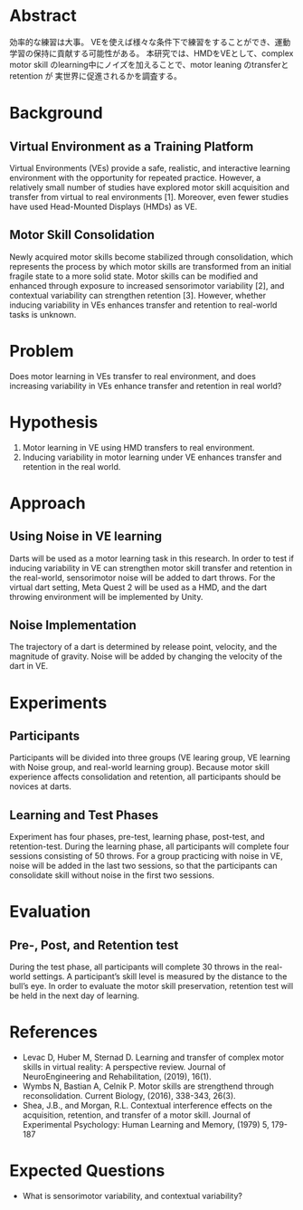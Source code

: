 # Abstract
効率的な練習は大事。
VEを使えば様々な条件下で練習をすることができ、運動学習の保持に貢献する可能性がある。
本研究では、HMDをVEとして、complex motor skill のlearning中にノイズを加えることで、motor leaning のtransferとretention が
実世界に促進されるかを調査する。

# Background
## Virtual Environment as a Training Platform
Virtual Environments (VEs) provide a safe, realistic, and interactive learning environment with the opportunity for repeated practice. 
However, a relatively small number of studies have explored motor skill acquisition and transfer from virtual to real environments [1]. 
Moreover, even fewer studies have used Head-Mounted Displays (HMDs) as VE.

## Motor Skill Consolidation
Newly acquired motor skills become stabilized through consolidation, which represents the process by which motor skills are transformed from an initial fragile state to a more solid state.
Motor skills can be modified and enhanced through exposure to increased sensorimotor variability [2], and contextual variability can strengthen retention [3].
However, whether inducing variability in VEs enhances transfer and retention to real-world tasks is unknown.


# Problem
Does motor learning in VEs transfer to real environment, and does increasing variability in VEs enhance transfer and retention in real world?

# Hypothesis
1. Motor learning in VE using HMD transfers to real environment.
2. Inducing variability in motor learning under VE enhances transfer and retention in the real world.

# Approach
## Using Noise in VE learning
Darts will be used as a motor learning task in this research.
In order to test if inducing variability in VE can strengthen motor skill transfer and retention in the real-world, sensorimotor noise will be added to dart throws. 
For the virtual dart setting, Meta Quest 2 will be used as a HMD, and the dart throwing environment will be implemented by Unity. 

## Noise Implementation
The trajectory of a dart is determined by release point, velocity, and the magnitude of gravity. Noise will be added by changing the velocity of the dart in VE. 

# Experiments
## Participants
Participants will be divided into three groups (VE learing group, VE learning with Noise group, and real-world learning group). Because motor skill experience affects consolidation and retention, all participants should be novices at darts.

## Learning and Test Phases
Experiment has four phases, pre-test, learning phase, post-test, and retention-test. During the learning phase, all participants will complete four sessions consisting of 50 throws. For a group practicing with noise in VE, noise will be added in the last two sessions, so that the participants can consolidate skill without noise in the first two sessions.

# Evaluation
## Pre-, Post, and Retention test
During the test phase, all participants will complete 30 throws in the real-world settings. A participant’s skill level is measured by the distance to the bull’s eye. In order to evaluate the motor skill preservation, retention test will be held in the next day of learning.


# References
- Levac D, Huber M, Sternad D. Learning and transfer of complex motor skills in virtual reality: A perspective review.
  Journal of NeuroEngineering and Rehabilitation, (2019), 16(1).
- Wymbs N, Bastian A, Celnik P. Motor skills are strengthend through reconsolidation.
  Current Biology, (2016), 338-343, 26(3).
- Shea, J.B., and Morgan, R.L. Contextual interference effects on the acquisition, retention, and transfer of a motor skill.
  Journal of Experimental Psychology: Human Learning and Memory, (1979) 5, 179-187


# Expected Questions
- What is sensorimotor variability, and contextual variability?